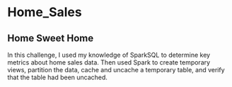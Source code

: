 # Home_Sales

## Home Sweet Home
In this challenge, I used my knowledge of SparkSQL to determine key metrics about home sales data. Then used Spark to create temporary views, partition the data, cache and uncache a temporary table, and verify that the table had been uncached.

